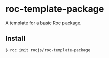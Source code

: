 # roc-template-package

A template for a basic Roc package.

## Install

`$ roc init rocjs/roc-template-package`
